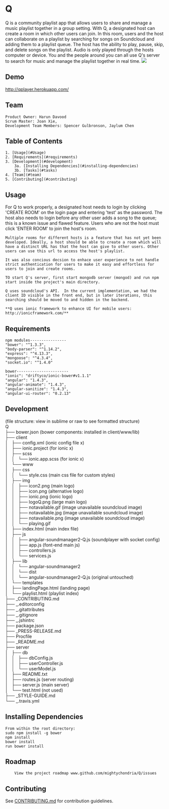 # Q

Q is a community playlist app that allows users to share and manage a music playlist together in a group setting. With Q, a designated host can create a room in which other users can join. In this room, users and the host can collaborate on a playlist by searching for songs on Soundcloud and adding them to a playlist queue. The host has the ability to play, pause, skip, and delete songs on the playlist. Audio is only played through the hosts computer or device. You and the people around you can all use Q's server to search for music and manage the playlist together in real time.
<img src="http://i.imgur.com/5g2g3Pn.gif"></img>

## Demo
http://qplayer.herokuapp.com/

## Team

    Product Owner: Harun Davood
    Scrum Master: Joan Xie,
    Development Team Members: Spencer Gulbronson, Jaylum Chen

## Table of Contents

    1. [Usage](#Usage)
    2. [Requirements](#requirements)
    3. [Development](#development)
        3a. [Installing Dependencies](#installing-dependencies)
        3b. [Tasks](#tasks)
    4. [Team](#team)
    5. [Contributing](#contributing)

## Usage
For Q to work properly, a designated host needs to login by clicking 'CREATE ROOM' on the login page and entering 'test' as the password. The host also needs to login before any other user adds a song to the queue; this is a known issue and flawed feature. Users who are not the host must click 'ENTER ROOM' to join the host's room. 

    Multiple rooms for different hosts is a feature that has not yet been developed. Ideally, a host should be able to create a room which will have a distinct URL has that the host can give to other users. Other users can use this url to access the host's playlist. 

    It was also concious decsion to enhace user experience to not handle strict authentication for users to make it easy and effortless for users to join and create rooms.

    TO start Q's server, first start mongodb server (mongod) and run npm start inside the project's main directory.

    Q uses soundcloud's API.  In the current implementation, we had the client ID visible in the front end, but in later iterations, this searching should be moved to and hidden in the backend.
    
    **Q uses ionic framework to enhance UI for mobile users: http://ionicframework.com/**

## Requirements

    npm modules----------------
    "bower": "^1.3.3",
    "body-parser": "^1.14.2",
    "express": "^4.13.3",
    "mongoose": "^4.3.4",
    "socket.io": "^1.4.0"

    bower-----------------------
    "ionic": "driftyco/ionic-bower#v1.1.1"
    "angular": "1.4.3",
    "angular-animate": "1.4.3",
    "angular-sanitize": "1.4.3",
    "angular-ui-router": "0.2.13"

## Development
(file structure: view in sublime or raw to see formatted structure)<br>
Q <br>
├── bower.json (bower components: installed in client/www/lib)<br>
├── client<br>
│   ├── config.xml (ionic config file x)<br>
│   ├── ionic.project (for ionic x)<br>
│   ├── scss<br>
│   │   └── ionic.app.scss (for ionic x)<br>
│   └── www<br>
│       ├── css<br>
│       │   └── style.css (main css file for custom styles)<br>
│       ├── img<br>
│       │   ├── icon2.png (main logo)<br>
│       │   ├── icon.png (alternative logo)<br>
│       │   ├── ionic.png (ionic logo)<br>
│       │   ├── logoQ.png (large main logo)<br>
│       │   ├── notavailable.gif (image unavailable soundcloud image)<br>
│       │   ├── notavailable.jpg (image unavailable soundcloud image)<br>
│       │   ├── notavailable.png (image unavailable soundcloud image)<br>
│       │   └── playing.gif<br>
│       ├── index.html (main index file)<br>
│       ├── js<br>
│       │   ├── angular-soundmanager2-Q.js (soundplayer with socket config)<br>
│       │   ├── app.js (font-end main js)<br>
│       │   ├── controllers.js <br>
│       │   └── services.js<br>
│       ├── lib<br>
│       │   └── angular-soundmanager2<br>
│       │       └── dist<br>
│       │           └── angular-soundmanager2-Q.js (original untouched)<br>
│       └── templates<br>
│           ├── landingPage.html (landing page)<br>
│           └── playlist.html (playlist index)<br>
├── _CONTRIBUTING.md<br>
├── _.editorconfig<br>
├── _.gitattributes<br>
├── _.gitignore<br>
├── _.jshintrc<br>
├── package.json<br>
├── _PRESS-RELEASE.md<br>
├── Procfile<br>
├── _README.md<br>
├── server<br>
│   ├── db<br>
│   │   ├── dbConfig.js<br>
│   │   ├── userController.js<br>
│   │   └── userModel.js<br>
│   ├── README.txt<br>
│   ├── routes.js (server routing)<br>
│   ├── server.js (main server)<br>
│   └── test.html (not used)<br>
├── _STYLE-GUIDE.md<br>
└── _.travis.yml<br>


## Installing Dependencies

    From within the root directory:
    sudo npm install -g bower
    npm install
    bower install
    run bower install

## Roadmap

        View the project roadmap www.github.com/mightychondria/Q/issues


## Contributing

See [CONTRIBUTING.md](CONTRIBUTING.md) for contribution guidelines.
